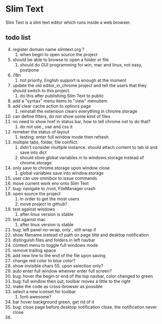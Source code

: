 # Slim Text

Slim Text is a slim text editor which runs inside a web browser.


## todo list

4. register domain name slimtext.org ?
    1. when begin to open source the project
7. should be able to browse to open a folder or file
    1. should do GUI programming for win, mac and linux, not easy, postpone
10. i18n
    1. not priority, English support is enough at the moment
13. update the old editor_in_chrome project and tell the users that they should switch to this project.
    1. do this after publishing Slim Text to public
33. add a "syntax" menu items to "view" menuitem
34. add clear cache action to options page
    1. reinstall the extension clears everything in chrome.storage
35. can define filters, do not show some kind of files
36. no need to show href in status bar, how to tell chrome not to do that?
    1. do not use <a>, use <span> and css it
37. remeber the status of layout
    1. testing: enter full window mode then refresh
38. multiple tabs, folder, file conflict.
    1. didn't consider multiple instance. should attach content to tab id and save into dict
    2. should store global variables in to windows.storage instead of chrome.storage
39. only save to chrome.storage upon window close
    1. global variables save into window.storage
40. user can use omnibox to issue commands
41. move current work env onto Slim Text
42. bug: navigate to /root, FileManager crash
44. open source the project
    1. in order to get the most users
    2. move project to github?
45. test against windows
    1. after linux version is stable
46. test against mac
    1. after linux version is stable
47. bug: left panel no-wrap, only <a>, still wrap if <span>
48. show filename instead of path on page title and desktop notification
49. distinguish files and folders in left navbar
50. context menu to toggle full windows mode
51. remove trailing space
52. add new line to the end of the file upon saving
53. change red color to blue color?
54. show invisible chars
    55. upon selection only?
56. auto enter full window whenver enter full screen?
57. bug: hover the begin or end of the top navbar, color changed to green
58. bug: full window then out, toolbar moves a little to the right
60. make the code as cross-browser as possible
61. select a new iconset for toolbar
    1. font-awesome?
62. bar hover background green, get rid of it
63. bug: close page before desktop notification close, the notification never close
64.
